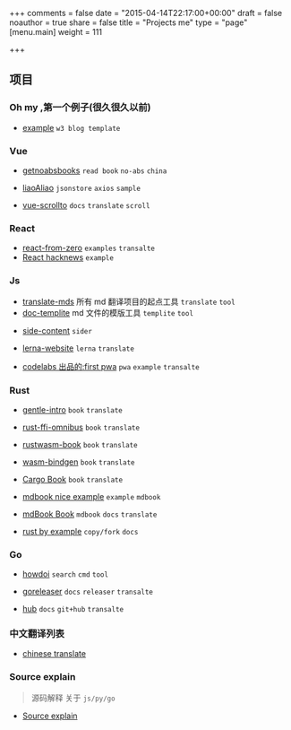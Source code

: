 +++
comments = false
date = "2015-04-14T22:17:00+00:00"
draft = false
noauthor = true
share = false
title = "Projects me"
type = "page"
[menu.main]
weight = 111

+++

## 项目

### Oh my ,第一个例子(很久很久以前)

- [example](../example) `w3 blog template`

### Vue

- [getnoabsbooks](../getNoAbsBooks) `read book` `no-abs` `china`
- [liaoAliao](../liaoAliao) `jsonstore` `axios` `sample`

- [vue-scrollto](../vue-scrollto-zh) `docs` `translate` `scroll`

### React

- [react-from-zero](../react-from-zero) `examples` `transalte`
- [React hacknews](../React-hacknews) `example`

### Js

- [translate-mds](https://github.com/chinanf-boy/translate-mds) 所有 md 翻译项目的起点工具 `translate` `tool`
- [doc-templite](https://github.com/chinanf-boy/doc-templite) md 文件的模版工具 `templite` `tool`

* [side-content](../side-content) `sider`

* [lerna-website](../lerna-website-zh) `lerna` `translate`
* [codelabs 出品的:first pwa](../first-pwa-codelabs) `pwa` `example` `transalte`

### Rust

- [gentle-intro](../gentle-intro) `book` `translate`
- [rust-ffi-omnibus](../rust-ffi-omnibus) `book` `translate`
- [rustwasm-book](../rustwasm-book) `book` `translate`
- [wasm-bindgen](../wasm-bindgen) `book` `translate`
- [Cargo Book](../cargo-book-zh) `book` `translate`

- [mdbook nice example](../mdbook-nice-example) `example` `mdbook`
- [mdBook Book](../mdBook-zh) `mdbook` `docs` `translate`
- [rust by example](../rust-by-example-cn) `copy/fork` `docs`

### Go

- [howdoi](https://github.com/chinanf-boy/howdoi) `search` `cmd` `tool`

- [goreleaser](../goreleaser-zh) `docs` `releaser` `transalte`
- [hub](../hub-zh) `docs` `git+hub` `transalte`

### 中文翻译列表

- [chinese translate](https://github.com/chinanf-boy/chinese-translate-list)

### Source explain

> 源码解释 关于 `js/py/go`

- [Source explain](https://github.com/chinanf-boy/Source-Explain)
